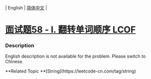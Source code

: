 | English | [简体中文](README.md) |

# [面试题58 - I. 翻转单词顺序 LCOF](https://leetcode-cn.com/problems/fan-zhuan-dan-ci-shun-xu-lcof)
 ### Description
<p>English description is not available for the problem. Please switch to Chinese.</p>
**Related Topic	**[String](https://leetcode-cn.com/tag/string) 